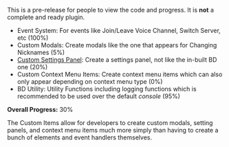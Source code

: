 This is a pre-release for people to view the code and progress. It is **not** a complete and ready plugin.

- Event System: For events like Join/Leave Voice Channel, Switch Server, etc (100%)
- Custom Modals: Create modals like the one that appears for Changing Nicknames (5%)
- [Custom Settings Panel](http://i.imgur.com/GVC6Va7.png): Create a settings panel, not like the in-built BD one (20%) 
- Custom Context Menu Items: Create context menu items which can also only appear depending on context menu type (0%)
- BD Utility: Utility Functions including logging functions which is recommended to be used over the default *console* (95%)

**Overall Progress:** 30%

The Custom Items allow for developers to create custom modals, setting panels, and context menu items much more simply than having to create a bunch of elements and event handlers themselves.